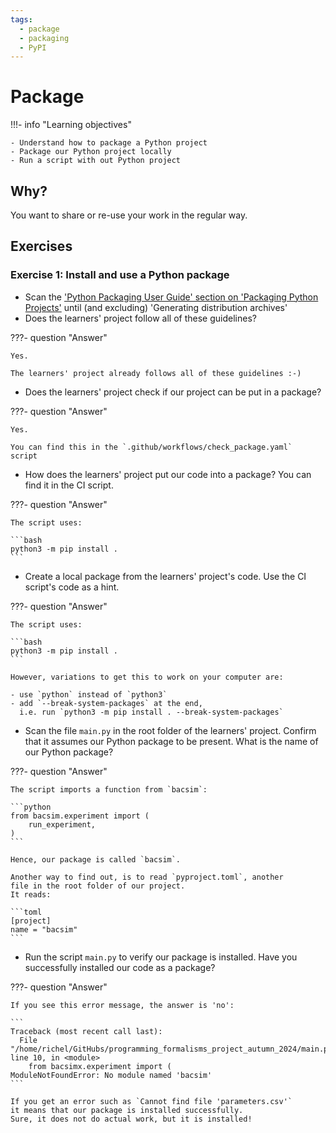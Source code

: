 ```yaml
---
tags:
  - package
  - packaging
  - PyPI
---
```


# Package

!!!- info "Learning objectives"

    - Understand how to package a Python project
    - Package our Python project locally
    - Run a script with out Python project

## Why?

You want to share or re-use your work
in the regular way.

## Exercises

### Exercise 1: Install and use a Python package

- Scan the
  ['Python Packaging User Guide' section on 'Packaging Python Projects'](https://packaging.python.org/en/latest/tutorials/packaging-projects/)
  until (and excluding) 'Generating distribution archives'
- Does the learners' project follow all of these guidelines?

???- question "Answer"

    Yes.

    The learners' project already follows all of these guidelines :-)

- Does the learners' project check if our project can be put in a package?

???- question "Answer"

    Yes.

    You can find this in the `.github/workflows/check_package.yaml`
    script

- How does the learners' project put our code into a package?
  You can find it in the CI script.

???- question "Answer"

    The script uses:

    ```bash
    python3 -m pip install .
    ```

- Create a local package from the learners' project's code.
  Use the CI script's code as a hint.

???- question "Answer"

    The script uses:

    ```bash
    python3 -m pip install .
    ```

    However, variations to get this to work on your computer are:

    - use `python` instead of `python3`
    - add `--break-system-packages` at the end,
      i.e. run `python3 -m pip install . --break-system-packages`

- Scan the file `main.py` in the root folder of the learners' project.
  Confirm that it assumes our Python package to be present.
  What is the name of our Python package?

???- question "Answer"

    The script imports a function from `bacsim`:

    ```python
    from bacsim.experiment import (
        run_experiment,
    )
    ```

    Hence, our package is called `bacsim`.

    Another way to find out, is to read `pyproject.toml`, another
    file in the root folder of our project.
    It reads:

    ```toml
    [project]
    name = "bacsim"
    ```

- Run the script `main.py` to verify our package is installed.
  Have you successfully installed our code as a package?

???- question "Answer"

    If you see this error message, the answer is 'no':

    ```
    Traceback (most recent call last):
      File "/home/richel/GitHubs/programming_formalisms_project_autumn_2024/main.py", line 10, in <module>
        from bacsimx.experiment import (
    ModuleNotFoundError: No module named 'bacsim'
    ```

    If you get an error such as `Cannot find file 'parameters.csv'`
    it means that our package is installed successfully.
    Sure, it does not do actual work, but it is installed!

